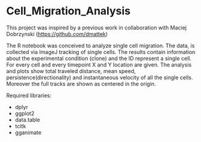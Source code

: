 # Cell_Migration_Analysis
This project was inspired by a previous work in collaboration with Maciej Dobrzynski (https://github.com/dmattek)

The R notebook was conceived to analyze single cell migration. The data, is collected via ImageJ tracking of single cells. The results contain information about the experimental condition (clone) and the ID represent a single cell. For every cell and every timepoint X and Y location are given.
The analysis and plots show total traveled distance, mean speed, persistence(directionality) and instantaneous velocity of all the single cells. Moreover the full tracks are shown as centered in the origin.

Required libraries:
- dplyr
- ggplot2
- data.table
- tcltk
- gganimate

